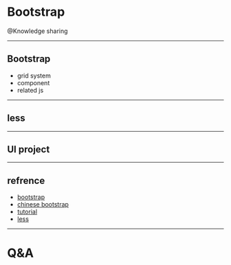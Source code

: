 # **Bootstrap**
@Knowledge sharing
- - -

## Bootstrap
- grid system
- component
- related js

- - -
## less

- - -
## UI project

- - -
## refrence
- [bootstrap](http://getbootstrap.com/)
- [chinese bootstrap](http://www.bootcss.com/)
- [tutorial](http://www.w3cschool.cc/bootstrap/bootstrap-tutorial.html)
- [less](http://www.bootcss.com/p/lesscss/)

- - -
# Q&A
